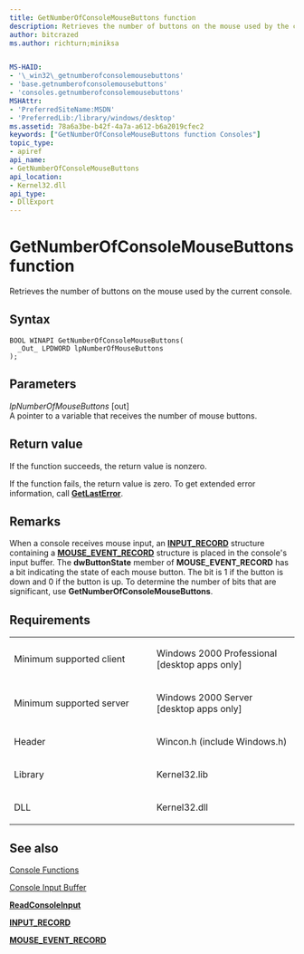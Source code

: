 ```yaml
---
title: GetNumberOfConsoleMouseButtons function
description: Retrieves the number of buttons on the mouse used by the current console.
author: bitcrazed
ms.author: richturn;miniksa


MS-HAID:
- '\_win32\_getnumberofconsolemousebuttons'
- 'base.getnumberofconsolemousebuttons'
- 'consoles.getnumberofconsolemousebuttons'
MSHAttr:
- 'PreferredSiteName:MSDN'
- 'PreferredLib:/library/windows/desktop'
ms.assetid: 78a6a3be-b42f-4a7a-a612-b6a2019cfec2
keywords: ["GetNumberOfConsoleMouseButtons function Consoles"]
topic_type:
- apiref
api_name:
- GetNumberOfConsoleMouseButtons
api_location:
- Kernel32.dll
api_type:
- DllExport
---
```


# GetNumberOfConsoleMouseButtons function


Retrieves the number of buttons on the mouse used by the current console.

Syntax
------

```ManagedCPlusPlus
BOOL WINAPI GetNumberOfConsoleMouseButtons(
  _Out_ LPDWORD lpNumberOfMouseButtons
);
```

Parameters
----------

*lpNumberOfMouseButtons* \[out\]  
A pointer to a variable that receives the number of mouse buttons.

Return value
------------

If the function succeeds, the return value is nonzero.

If the function fails, the return value is zero. To get extended error information, call [**GetLastError**](https://msdn.microsoft.com/library/windows/desktop/ms679360).

Remarks
-------

When a console receives mouse input, an [**INPUT\_RECORD**](input-record-str.md) structure containing a [**MOUSE\_EVENT\_RECORD**](mouse-event-record-str.md) structure is placed in the console's input buffer. The **dwButtonState** member of **MOUSE\_EVENT\_RECORD** has a bit indicating the state of each mouse button. The bit is 1 if the button is down and 0 if the button is up. To determine the number of bits that are significant, use **GetNumberOfConsoleMouseButtons**.

Requirements
------------

<table>
<colgroup>
<col width="50%" />
<col width="50%" />
</colgroup>
<tbody>
<tr class="odd">
<td><p>Minimum supported client</p></td>
<td><p>Windows 2000 Professional [desktop apps only]</p></td>
</tr>
<tr class="even">
<td><p>Minimum supported server</p></td>
<td><p>Windows 2000 Server [desktop apps only]</p></td>
</tr>
<tr class="odd">
<td><p>Header</p></td>
<td>Wincon.h (include Windows.h)</td>
</tr>
<tr class="even">
<td><p>Library</p></td>
<td>Kernel32.lib</td>
</tr>
<tr class="odd">
<td><p>DLL</p></td>
<td>Kernel32.dll</td>
</tr>
<tr class="even">
</tr>
<tr class="odd">
</tr>
<tr class="even">
</tr>
</tbody>
</table>

## <span id="see_also"></span>See also


[Console Functions](console-functions.md)

[Console Input Buffer](console-input-buffer.md)

[**ReadConsoleInput**](readconsoleinput.md)

[**INPUT\_RECORD**](input-record-str.md)

[**MOUSE\_EVENT\_RECORD**](mouse-event-record-str.md)

 

 




